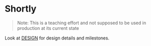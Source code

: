 # Shortly

> Note: This is a teaching effort and not supposed to be used in production at its current state

Look at [DESIGN](DESIGN.md) for design details and milestones.

